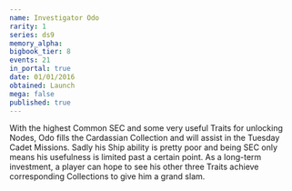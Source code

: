 ```yaml
---
name: Investigator Odo
rarity: 1
series: ds9
memory_alpha:
bigbook_tier: 8
events: 21
in_portal: true
date: 01/01/2016
obtained: Launch
mega: false
published: true
---
```


With the highest Common SEC and some very useful Traits for unlocking Nodes, Odo fills the Cardassian Collection and will assist in the Tuesday Cadet Missions. Sadly his Ship ability is pretty poor and being SEC only means his usefulness is limited past a certain point. As a long-term investment, a player can hope to see his other three Traits achieve corresponding Collections to give him a grand slam.

